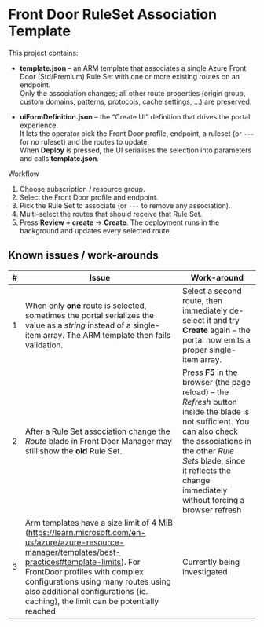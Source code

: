 # Front Door RuleSet Association Template

This project contains:

* **template.json** – an ARM template that associates a single Azure Front Door (Std/Premium) Rule Set with one or more existing routes on an endpoint.  
  Only the association changes; all other route properties (origin group, custom domains, patterns, protocols, cache settings, …) are preserved.

* **uiFormDefinition.json** – the “Create UI” definition that drives the portal experience.  
  It lets the operator pick the Front Door profile, endpoint, a ruleset (or `---` for *no* ruleset) and the routes to update.  
  When **Deploy** is pressed, the UI serialises the selection into parameters and calls **template.json**.

Workflow
1. Choose subscription / resource group.  
2. Select the Front Door profile and endpoint.  
3. Pick the Rule Set to associate (or `---` to remove any association).  
4. Multi-select the routes that should receive that Rule Set.  
5. Press **Review + create** → **Create**. The deployment runs in the background and updates every selected route.

## Known issues / work-arounds

| # | Issue | Work-around |
|---|-------|-------------|
| 1 | When only **one** route is selected, sometimes the portal serializes the value as a *string* instead of a single-item array. The ARM template then fails validation. | Select a second route, then immediately de-select it and try **Create** again – the portal now emits a proper single-item array. |
| 2 | After a Rule Set association change the *Route* blade in Front Door Manager may still show the **old** Rule Set. | Press **F5** in the browser (the page reload) – the *Refresh* button inside the blade is not sufficient. You can also check the associations in the other *Rule Sets* blade, since it reflects the change immediately without forcing a browser refresh |
| 3 | Arm templates have a size limit of 4 MiB (https://learn.microsoft.com/en-us/azure/azure-resource-manager/templates/best-practices#template-limits). For FrontDoor profiles with complex configurations using many routes using also additional configurations (ie. caching), the limit can be potentially reached | Currently being investigated
